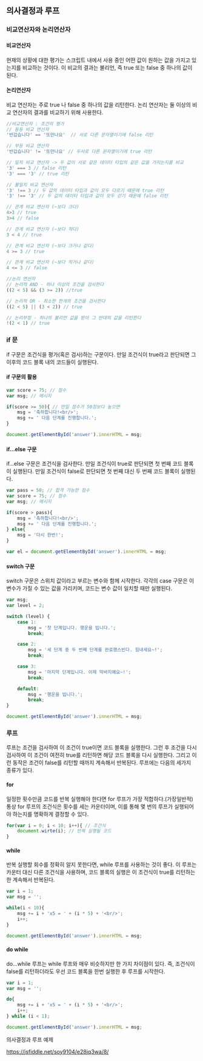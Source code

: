 ## 의사결정과 루프

### 비교연산자와 논리연산자

#### 비교연산자
현재의 상황에 대한 평가는 스크립트 내에서 사용 중인 어떤 값이 원하는 값을 가지고 있는지를
비교하는 것이다. 이 비교의 결과는 불리언, 즉 true 또는 false 중 하나의 값이 된다.

#### 논리연산자
비교 연산자는 주로 true 나 false 중 하나의 값을 리턴한다.
논리 연산자는 둘 이상의 비교 연산자의 결과를 비교하기 위해 사용한다.

```javascript
//비교연산자 : 조건의 평가
// 동등 비교 연산자
'반갑습니다' == '또만나요'  // 서로 다른 문자열이기에 false 리턴

// 부등 비교 연산자
'반갑습니다' != '또만나요' // 두서로 다른 문자열이기에 true 리턴

// 일치 비교 연산자 -> 두 값이 서로 같은 데이터 타입의 같은 값을 가지는지를 비교
'3' === 3 // false 리턴
'3' === '3' // true 리턴

// 불일치 비교 연산자
'3' !== 3 // 두 값의 데이터 타입과 값이 모두 다르기 때문에 true 리턴
'3' !== '3' // 두 값의 데이터 타입과 값이 모두 갇기 때문에 false 리턴

// 관계 비교 연산자 (~보다 크다)
4>3 // true
3>4 // false

// 관계 비교 연산자 (~보다 작다)
3 < 4 // true 

// 관계 비교 연산자 (~보다 크거나 같다)
4 >= 3 // true

// 관계 비교 연산자 (~보다 작거나 같다)
4 <= 3 // false

//논리 연산자
// 논리적 AND - 하나 이상의 조건을 검사한다
((2 < 5) && (3 >= 2)) //true

// 논리적 OR - 최소한 한개의 조건을 검사한다
((2 < 5) || (3 < 2)) // true 

// 논리부정 - 하나의 불리언 값을 받아 그 반대의 값을 리턴한다
!(2 < 1) // true
```

### if 문
if 구문은 조건식을 평가(혹은 검사)하는 구문이다.
만일 조건식이 true라고 판단되면 그 이후의 코드 블록 내의 코드들이 실행된다.

#### if 구문의 활용

```javascript
var score = 75; // 점수
var msg; // 메시지

if(score >= 50){ // 만일 점수가 50점보다 높으면
    msg = '축하합니다!<br/>';
    msg += ' 다음 단계를 진행합니다.';
}

document.getElementById('answer').innerHTML = msg;
```

#### if...else 구문
if...else 구문은 조건식을 검사한다.
만일 조건식이 true로 판단되면 첫 번째 코드 블록이 실행된다.
만일 조건식이 false로 판단되면 첫 번째 대신 두 번째 코드 블록이 실행된다.

```javascript
var pass = 50; // 합격 가능한 점수 
var score = 75; // 점수
var msg; // 메시지

if(score > pass){ 
    msg = '축하합니다!<br/>';
    msg += ' 다음 단계를 진행합니다.';
} else{
    msg = '다시 한번!';
}

var el = document.getElementById('answer').innerHTML = msg;
```

#### switch 구문
switch 구문은 스위치 값이라고 부르는 변수와 함께 시작한다.
각각의 case 구문은 이 변수가 가질 수 있는 값을 가리키며, 코드는 변수 값이 
일치할 때만 실행된다.

```javascript
var msg;
var level = 2;

switch (level) {
    case 1:
        msg = '첫 단계입니다. 행운을 빕니다.';
        break;

    case 2:
        msg = '세 단계 중 두 번째 단계를 완료했스빈다. 힘내세요~!';
        break;

    case 3:
        msg = '마지막 단계입니다. 이제 막바지예요~!';
        break;

    default:
        msg = '행운을 빕니다.';
        break;
}

document.getElementById('answer').innerHTML = msg;
```

### 루프
루프는 조건을 검사하여 이 조건이 true이면 코드 블록을 실행한다.
그런 후 조건을 다시 검사하여 이 조건이 여전히 true를 리턴하면 해당 코드 블록을
다시 실행한다. 그리고 이런 동작은 조건이 false를 리턴할 때까지 계속해서 반복된다.
루프에는 다음의 세가지 종류가 있다.

#### for
일정한 횟수만큼 코드를 반복 실행해야 한다면 for 루프가 가장 적합하다.(가장일반적)
통상 for 루프의 조건식은 횟수를 세는 카운터이며, 이를 통해 몇 번의 루프가 실행되어야
하는지를 명확하게 결정할 수 있다.

```javascript
for(var i = 0; i < 10; i++){ // 조건식
    document.wirte(i); // 반복 실행될 코드
}
```

#### while
반복 실행할 회수를 정확히 알지 못한다면, while 루프를 사용하는 것이 좋다.
이 루프는 카운터 대신 다른 조건식을 사용하며, 코드 블록의 실행은 이 조건식이
true를 리턴하는 한 계속해서 반복된다.

```javascript
var i = 1;
var msg = '';

while(i < 10){
    msg += i + 'x5 = ' + (i * 5) + '<br/>';
    i++;
}

document.getElementById('answer').innerHTML = msg;
```

#### do while
do...while 루프는 while 루프와 매우 비슷하지만 한 가지 차이점이 있다.
즉, 조건식이 false를 리턴하더라도 우선 코드 블록을 한번 실행한 후 루프를
시작한다.

```javascript
var i = 1;
var msg = '';

do{
    msg += i + 'x5 = ' + (i * 5) + '<br/>';
    i++;
} while (i < 1);

document.getElementById('answer').innerHTML = msg;
```
의사결정과 루프 예제

https://jsfiddle.net/soy9104/e28jq3wa/8/




























